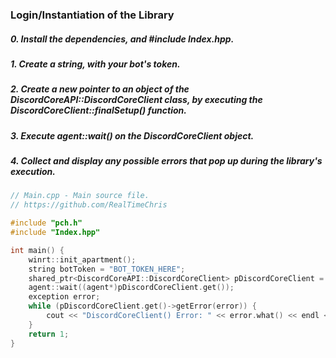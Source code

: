 ### **Login/Instantiation of the Library**
##### 0. Install the dependencies, and #include Index.hpp.
##### 1. Create a string, with your bot's token.
##### 2. Create a new pointer to an object of the DiscordCoreAPI::DiscordCoreClient class, by executing the DiscordCoreClient::finalSetup() function.
##### 3. Execute agent::wait() on the DiscordCoreClient object.
##### 4. Collect and display any possible errors that pop up during the library's execution.
```C++
// Main.cpp - Main source file.
// https://github.com/RealTimeChris

#include "pch.h"
#include "Index.hpp"

int main() {
    winrt::init_apartment();
    string botToken = "BOT_TOKEN_HERE";
    shared_ptr<DiscordCoreAPI::DiscordCoreClient> pDiscordCoreClient = DiscordCoreAPI::DiscordCoreClient::finalSetup(botToken);
    agent::wait((agent*)pDiscordCoreClient.get());
    exception error;
    while (pDiscordCoreClient.get()->getError(error)) {
        cout << "DiscordCoreClient() Error: " << error.what() << endl << endl;
    }
    return 1;
}
```
